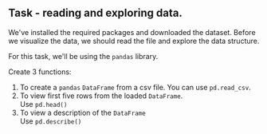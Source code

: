 
## Task - reading and exploring data.
We've installed the required packages and downloaded the dataset. Before we visualize the data, we should read the file
and explore the data structure.

For this task, we'll be using the `pandas` library.

Create 3 functions: 
1. To create a `pandas` `DataFrame` from a csv file. You can use `pd.read_csv`.
2. To view first five rows from the loaded `DataFrame`.<div class="hint"> Use `pd.head()` </div>
3. To view a description of the `DataFrame` <div class="hint"> Use `pd.describe()` </div>